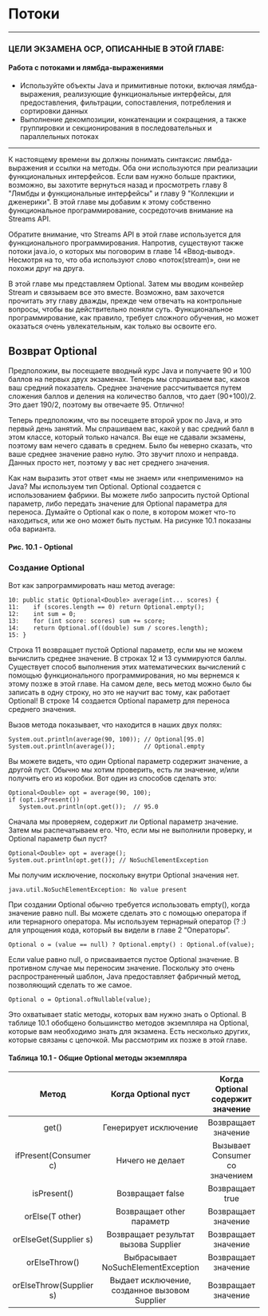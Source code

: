 # Потоки

---

### ЦЕЛИ ЭКЗАМЕНА OCP, ОПИСАННЫЕ В ЭТОЙ ГЛАВЕ:

#### Работа с потоками и лямбда-выражениями

+ Используйте объекты Java и примитивные потоки, включая лямбда-выражения, реализующие функциональные интерфейсы, для 
предоставления, фильтрации, сопоставления, потребления и сортировки данных
+ Выполнение декомпозиции, конкатенации и сокращения, а также группировки и секционирования в последовательных и 
параллельных потоках

---

К настоящему времени вы должны понимать синтаксис лямбда-выражения и ссылки на методы. Оба они используются при 
реализации функциональных интерфейсов. Если вам нужно больше практики, возможно, вы захотите вернуться назад и 
просмотреть главу 8 "Лямбды и функциональные интерфейсы" и главу 9 "Коллекции и дженерики". В этой главе мы добавим к 
этому собственно функциональное программирование, сосредоточив внимание на Streams API.

Обратите внимание, что Streams API  в этой главе используется для функционального программирования. Напротив, существуют 
также потоки java.io, о которых мы поговорим в главе 14 «Ввод-вывод». Несмотря на то, что оба используют слово 
«поток(stream)», они не похожи друг на друга.

В этой главе мы представляем Optional. Затем мы вводим конвейер Stream и связываем все это вместе. Возможно, вам 
захочется прочитать эту главу дважды, прежде чем отвечать на контрольные вопросы, чтобы вы действительно поняли суть. 
Функциональное программирование, как правило, требует сложного обучения, но может оказаться очень увлекательным, как 
только вы освоите его.

## Возврат Optional

Предположим, вы посещаете вводный курс Java и получаете 90 и 100 баллов на первых двух экзаменах. Теперь мы спрашиваем 
вас, каков ваш средний показатель. Среднее значение рассчитывается путем сложения баллов и деления на количество баллов, 
что дает (90+100)/2. Это дает 190/2, поэтому вы отвечаете 95. Отлично!

Теперь предположим, что вы посещаете второй урок по Java, и это первый день занятий. Мы спрашиваем вас, какой у вас 
средний балл в этом классе, который только начался. Вы еще не сдавали экзамены, поэтому вам нечего сдавать в среднем. 
Было бы неверно сказать, что ваше среднее значение равно нулю. Это звучит плохо и неправда. Данных просто нет, поэтому 
у вас нет среднего значения.

Как нам выразить этот ответ «мы не знаем» или «неприменимо» на Java? Мы используем тип Optional. Optional создается с 
использованием фабрики. Вы можете либо запросить пустой Optional параметр, либо передать значение для Optional параметра 
для переноса. Думайте о Optional как о поле, в котором может что-то находиться, или же оно может быть пустым. На 
рисунке 10.1 показаны оба варианта.

#### Рис. 10.1 - Optional


### Создание Optional

Вот как запрограммировать наш метод average:

```
10: public static Optional<Double> average(int... scores) { 
11:    if (scores.length == 0) return Optional.empty(); 
12:    int sum = 0; 
13:    for (int score: scores) sum += score; 
14:    return Optional.of((double) sum / scores.length); 
15: }
```

Строка 11 возвращает пустой Optional параметр, если мы не можем вычислить среднее значение. В строках 12 и 13 
суммируются баллы. Существует способ выполнения этих математических вычислений с помощью функционального 
программирования, но мы вернемся к этому позже в этой главе. На самом деле, весь метод можно было бы записать в одну 
строку, но это не научит вас тому, как работает Optional! В строке 14 создается Optional параметр для переноса среднего
значения.

Вызов метода показывает, что находится в наших двух полях:

```
System.out.println(average(90, 100)); // Optional[95.0]
System.out.println(average());        // Optional.empty
```

Вы можете видеть, что один Optional параметр содержит значение, а другой пуст. Обычно мы хотим проверить, есть ли 
значение, и/или получить его из коробки. Вот один из способов сделать это:

```
Optional<Double> opt = average(90, 100);
if (opt.isPresent())
   System.out.println(opt.get());  // 95.0
```

Сначала мы проверяем, содержит ли Optional параметр значение. Затем мы распечатываем его. Что, если мы не выполнили 
проверку, и Optional параметр был пуст?

```
Optional<Double> opt = average();
System.out.println(opt.get()); // NoSuchElementException
```

Мы получим исключение, поскольку внутри Optional значения нет.

```
java.util.NoSuchElementException: No value present
```

При создании Optional обычно требуется использовать empty(), когда значение равно null. Вы можете сделать это с помощью 
оператора if или тернарного оператора. Мы используем тернарный оператор (? :) для упрощения кода, который вы видели в 
главе 2 “Операторы”.

```
Optional o = (value == null) ? Optional.empty() : Optional.of(value);
```

Если value равно null, o присваивается пустое Optional значение. В противном случае мы переносим значение. Поскольку это 
очень распространенный шаблон, Java предоставляет фабричный метод, позволяющий сделать то же самое.

```
Optional o = Optional.ofNullable(value);
```

Это охватывает static методы, которых вам нужно знать о Optional. В таблице 10.1 обобщено большинство методов 
экземпляра на Optional, которые вам необходимо знать для экзамена. Есть несколько других, которые связаны с цепочкой. 
Мы рассмотрим их позже в этой главе.

#### Таблица 10.1 - Общие Optional методы экземпляра

|          Метод           |              Когда Optional пуст               | Когда Optional содержит значение |  
|:------------------------:|:----------------------------------------------:|:--------------------------------:|
|          get()           |             Генерирует исключение              |       Возвращает значение        |
|  ifPresent(Consumer c)   |                Ничего не делает                |  Вызывает Consumer со значением  |
|       isPresent()        |                Возвращает false                |         Возвращает true          |
|     orElse(T other)      |           Возвращает other параметр            |       Возвращает значение        |
|  orElseGet(Supplier s)   |      Возвращает результат вызова Supplier      |       Возвращает значение        |
|      orElseThrow()       |       Выбрасывает NoSuchElementException       |       Возвращает значение        |
| orElseThrow(Supplier s)  | Выдает исключение, созданное вызовом Supplier  |       Возвращает значение        |
 